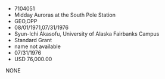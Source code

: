 * 7104051
* Midday Auroras at the South Pole Station
* GEO,OPP
* 08/01/1971,07/31/1976
* Syun-Ichi Akasofu, University of Alaska Fairbanks Campus
* Standard Grant
*   name not available
* 07/31/1976
* USD 76,000.00

NONE